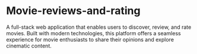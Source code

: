 # Movie-reviews-and-rating
A full-stack web application that enables users to discover, review, and rate movies. Built with modern technologies, this platform offers a seamless experience for movie enthusiasts to share their opinions and explore cinematic content.
